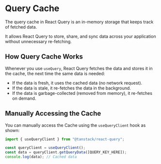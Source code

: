 # Query Cache

The query cache in React Query is an in-memory storage that keeps track of fetched data.

It allows React Query to store, share, and sync data across your application without unnecessary re-fetching.

## How Query Cache Works
Whenever you use `useQuery`, React Query fetches the data and stores it in the cache, the next time the same data is
needed:
- If the data is fresh, it uses the cached data (no network request).
- If the data is stale, it re-fetches the data in the background.
- If the data is garbage-collected (removed from memory), it re-fetches on demand.

## Manually Accessing the Cache
You can manually access the Cache using the `useQueryClient` hook as shown:

```JavaScript
import { useQueryClient } from "@tanstack/react-query";

const queryClient = useQueryClient();
const data = queryClient.getQueryData([QUERY_KEY_HERE]);
console.log(data); // Cached data
```

